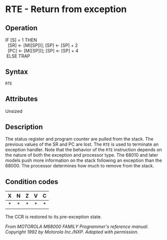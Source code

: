 # RTE - Return from exception

## Operation
IF [S] = 1 THEN<br/>
&nbsp;&nbsp;[SR] ← [M([SP])]; [SP] ← [SP] + 2<br/>
&nbsp;&nbsp;[PC] ← [M([SP])]; [SP] ← [SP] + 4<br/>
&nbsp;ELSE TRAP


## Syntax
```assembly
RTE
```

## Attributes
Unsized

## Description
The status register and program counter are pulled from the stack. The previous values of the SR and PC are lost. The `RTE` is used to terminate an exception handler. Note that the behavior of the `RTE` instruction depends on the nature of both the exception and processor type. The 68010 and later models push more information on the stack following an exception than the 68000. The processor determines how much to remove from the stack.

## Condition codes
| X | N | Z | V | C |
|:-:|:-:|:-:|:-:|:-:|
|*|*|*|*|*|

The CCR is restored to its pre-exception state.

*From MOTOROLA M68000 FAMILY Programmer's reference manual. Copyright 1992 by Motorola Inc./NXP. Adapted with permission.*